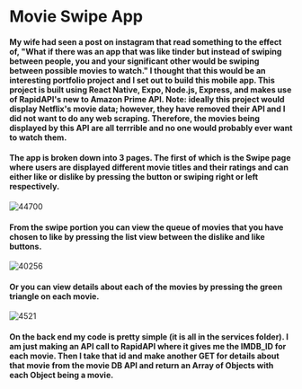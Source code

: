 # Movie Swipe App

#### My wife had seen a post on instagram that read something to the effect of, "What if there was an app that was like tinder but instead of swiping between people, you and your significant other would be swiping between possible movies to watch." I thought that this would be an interesting portfolio project and I set out to build this mobile app. This project is built using React Native, Expo, Node.js, Express, and makes use of RapidAPI's new to Amazon Prime API. Note: ideally this project would display Netflix's movie data; however, they have removed their API and I did not want to do any web scraping. Therefore, the movies being displayed by this API are all terrrible and no one would probably ever want to watch them.

#### The app is broken down into 3 pages. The first of which is the Swipe page where users are displayed different movie titles and their ratings and can either like or dislike by pressing the button or swiping right or left respectively.

![44700](https://user-images.githubusercontent.com/40578449/97604864-2ed99900-19cb-11eb-8e0c-91104bc409ee.jpg)

#### From the swipe portion you can view the queue of movies that you have chosen to like by pressing the list view between the dislike and like buttons.

![40256](https://user-images.githubusercontent.com/40578449/97605044-69dbcc80-19cb-11eb-908f-c2c11c899624.jpg)

#### Or you can view details about each of the movies by pressing the green triangle on each movie. 

![4521](https://user-images.githubusercontent.com/40578449/97605169-8ed03f80-19cb-11eb-9e80-5a2fd8876a21.jpg)

#### On the back end my code is pretty simple (it is all in the services folder). I am just making an API call to RapidAPI where it gives me the IMDB_ID for each movie. Then I take that id and make another GET for details about that movie from the movie DB API and return an Array of Objects with each Object being a movie.
